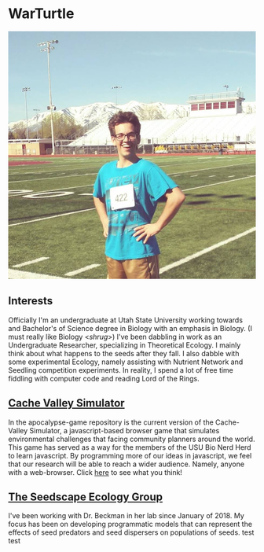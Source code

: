 # WarTurtle

![You should never even see me](./images/profile.jpg)

## Interests
Officially I'm an undergraduate at Utah State University working towards and Bachelor's of Science degree in Biology with an emphasis in Biology. (I must really like Biology \<*shrug*\>) I've been dabbling in work as an Undergraduate Researcher, specializing in Theoretical Ecology. I mainly think about what happens to the seeds after they fall. I also dabble with some experimental Ecology, namely assisting with Nutrient Network and Seedling competition experiments. In reality, I spend a lot of free time fiddling with computer code and reading Lord of the Rings. 

## [Cache Valley Simulator](https://warturtle.github.io/apocalypse-jt-fork/)
In the apocalypse-game repository is the current version of the Cache-Valley Simulator, a javascript-based browser game that simulates environmental challenges that facing community planners around the world. This game has served as a way for the members of the USU Bio Nerd Herd to learn javascript. By programming more of our ideas in javascript, we feel that our research will be able to reach a wider audience. Namely, anyone with a web-browser. Click [here](https://warturtle.github.io/apocalypse-jt-fork/) to see what you think!

## [The Seedscape Ecology Group](http://seedscape.github.io/BeckmanLab/)

I've been working with Dr. Beckman in her lab since January of 2018. My focus has been on developing programmatic models that can represent the effects of seed predators and seed dispersers on populations of seeds. test test
